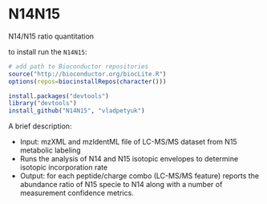 N14N15
======

N14/N15 ratio quantitation

to install run the `N14N15`:

```r
# add path to Bioconductor repositories
source("http://bioconductor.org/biocLite.R")
options(repos=biocinstallRepos(character()))

install.packages("devtools")
library("devtools")
install_github("N14N15", "vladpetyuk")
```

A brief description:
* Input: mzXML and mzIdentML file of LC-MS/MS dataset from N15 metabolic labeling
* Runs the analysis of N14 and N15 isotopic envelopes to determine isotopic incorporation rate
* Output: for each peptide/charge combo (LC-MS/MS feature) reports the abundance ratio of N15 specie to N14 along with a number of measurement confidence metrics.
